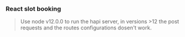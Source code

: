 ### React slot booking

> Use node v12.0.0 to run the hapi server, in versions >12 the post requests and the routes configurations dosen't work.